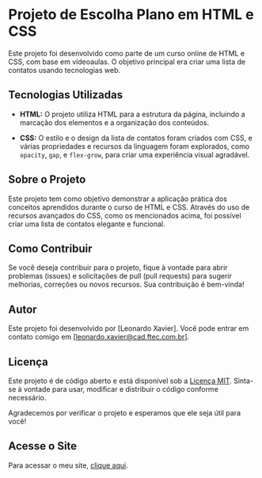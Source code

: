 # Projeto de Escolha Plano em HTML e CSS

Este projeto foi desenvolvido como parte de um curso online de HTML e CSS, com base em vídeoaulas. O objetivo principal era criar uma lista de contatos usando tecnologias web.

## Tecnologias Utilizadas

- **HTML:** O projeto utiliza HTML para a estrutura da página, incluindo a marcação dos elementos e a organização dos conteúdos.

- **CSS:** O estilo e o design da lista de contatos foram criados com CSS, e várias propriedades e recursos da linguagem foram explorados, como `opacity`, `gap`, e `flex-grow`, para criar uma experiência visual agradável.

## Sobre o Projeto

Este projeto tem como objetivo demonstrar a aplicação prática dos conceitos aprendidos durante o curso de HTML e CSS. Através do uso de recursos avançados do CSS, como os mencionados acima, foi possível criar uma lista de contatos elegante e funcional.

## Como Contribuir

Se você deseja contribuir para o projeto, fique à vontade para abrir problemas (issues) e solicitações de pull (pull requests) para sugerir melhorias, correções ou novos recursos. Sua contribuição é bem-vinda!

## Autor

Este projeto foi desenvolvido por [Leonardo Xavier]. Você pode entrar em contato comigo em [leonardo.xavier@cad.ftec.com.br].

## Licença

Este projeto é de código aberto e está disponível sob a [Licença MIT](LICENSE.md). Sinta-se à vontade para usar, modificar e distribuir o código conforme necessário.

Agradecemos por verificar o projeto e esperamos que ele seja útil para você!

## Acesse o Site

Para acessar o meu site, [clique aqui](https://acleoxavier.github.io/ProjetoContatos/).
